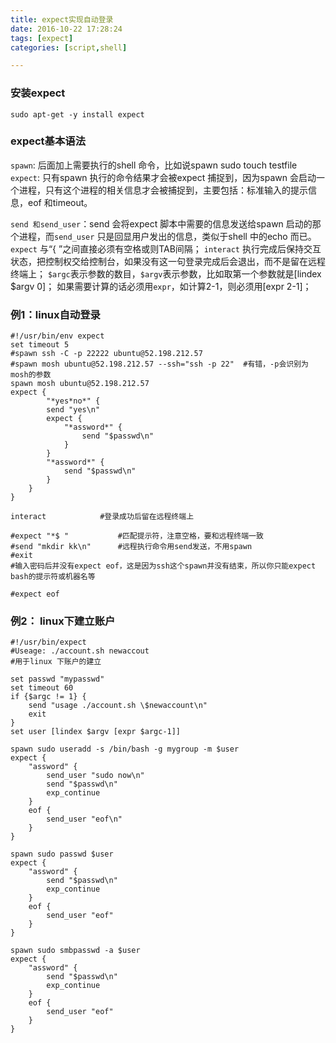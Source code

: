 ```yaml
---
title: expect实现自动登录
date: 2016-10-22 17:28:24
tags: [expect]
categories: [script,shell]

---
```


### 安装expect
`sudo apt-get -y install expect`

### expect基本语法
`spawn`: 后面加上需要执行的shell 命令，比如说spawn sudo touch testfile
`expect`: 只有spawn 执行的命令结果才会被expect 捕捉到，因为spawn 会启动一个进程，只有这个进程的相关信息才会被捕捉到，主要包括：标准输入的提示信息，eof 和timeout。
<!-- more -->
`send 和send_user`：send 会将expect 脚本中需要的信息发送给spawn 启动的那个进程，而`send_user` 只是回显用户发出的信息，类似于shell 中的echo 而已。
`expect` 与“{ ”之间直接必须有空格或则TAB间隔；
`interact` 执行完成后保持交互状态，把控制权交给控制台，如果没有这一句登录完成后会退出，而不是留在远程终端上；
`$argc`表示参数的数目，`$argv`表示参数，比如取第一个参数就是[lindex $argv 0]；
如果需要计算的话必须用`expr`，如计算2-1，则必须用[expr 2-1]；

### 例1：linux自动登录
```
#!/usr/bin/env expect
set timeout 5
#spawn ssh -C -p 22222 ubuntu@52.198.212.57
#spawn mosh ubuntu@52.198.212.57 --ssh="ssh -p 22"	#有错，-p会识别为mosh的参数
spawn mosh ubuntu@52.198.212.57
expect {
        "*yes*no*" {
		send "yes\n"
		expect {
			"*assword*" {
				send "$passwd\n"
			}
		}
		"*assword*" {
			send "$passwd\n"
		}
	}
}

interact			#登录成功后留在远程终端上

#expect "*$ "			#匹配提示符，注意空格，要和远程终端一致
#send "mkdir kk\n"		#远程执行命令用send发送，不用spawn
#exit
#输入密码后并没有expect eof，这是因为ssh这个spawn并没有结束，所以你只能expect bash的提示符或机器名等

#expect eof
```

### 例2： linux下建立账户
```
#!/usr/bin/expect
#Useage: ./account.sh newaccout
#用于linux 下账户的建立

set passwd "mypasswd"
set timeout 60
if {$argc != 1} {
	send "usage ./account.sh \$newaccount\n"
	exit
}
set user [lindex $argv [expr $argc-1]]

spawn sudo useradd -s /bin/bash -g mygroup -m $user
expect {
	"assword" {
		send_user "sudo now\n"
		send "$passwd\n"
		exp_continue
	}
	eof {
		send_user "eof\n"
	}
}

spawn sudo passwd $user
expect {
	"assword" {
		send "$passwd\n"
		exp_continue
	}
	eof {
		send_user "eof"
	}
}

spawn sudo smbpasswd -a $user
expect {
	"assword" {
		send "$passwd\n"
		exp_continue
	}
	eof {
		send_user "eof"
	}
}
```
